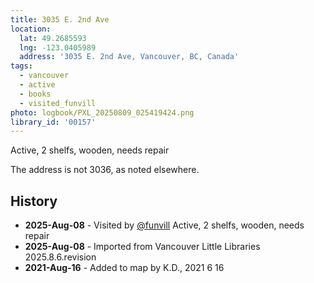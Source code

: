 ```yaml
---
title: 3035 E. 2nd Ave
location:
  lat: 49.2685593
  lng: -123.0405989
  address: '3035 E. 2nd Ave, Vancouver, BC, Canada'
tags:
  - vancouver
  - active
  - books
  - visited_funvill
photo: logbook/PXL_20250809_025419424.png
library_id: '00157'
---
```


Active, 2 shelfs, wooden, needs repair

The address is not 3036, as noted elsewhere.

## History

- **2025-Aug-08** - Visited by [@funvill](https://blog.abluestar.com) Active, 2 shelfs, wooden, needs repair
- **2025-Aug-08** - Imported from Vancouver Little Libraries 2025.8.6.revision
- **2021-Aug-16** - Added to map by K.D., 2021 6 16
